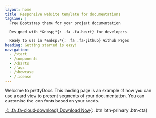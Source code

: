 ```yaml
---
layout: home
title: Responsive website template for documentations
tagline: |
  Free Bootstrap theme for your project documentation

  Designed with *&nbsp;*{: .fa .fa-heart} for developers

  Ready to use in *&nbsp;*{: .fa .fa-github} Github Pages
heading: Getting started is easy!
navigation:
  - /start
  - /components
  - /charts
  - /faqs
  - /showcase
  - /license
---
```


Welcome to prettyDocs.
This landing page is an example of how you can use a card view to present segments of your documentation.
You can customise the icon fonts based on your needs.

<div class="cta-container">

[*&nbsp;*{: .fa .fa-cloud-download} Download Now](http://themes.3rdwavemedia.com/){: .btn .btn-primary .btn-cta}

</div>